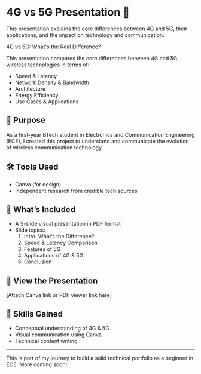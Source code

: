 # 4G vs 5G Presentation 📶

This presentation explains the core differences between 4G and 5G, their applications, and the impact on technology and communication.

4G vs 5G: What's the Real Difference?

This presentation compares the core differences between 4G and 5G wireless technologies in terms of:

- Speed & Latency  
- Network Density & Bandwidth  
- Architecture  
- Energy Efficiency  
- Use Cases & Applications  

## 📌 Purpose
As a first-year BTech student in Electronics and Communication Engineering (ECE), I created this project to understand and communicate the evolution of wireless communication technology.

## 🛠 Tools Used
- Canva (for design)
- Independent research from credible tech sources

## 📄 What’s Included
- A 5-slide visual presentation in PDF format  
- Slide topics:
  1. Intro: What’s the Difference?
  2. Speed & Latency Comparison
  3. Features of 5G
  4. Applications of 4G & 5G
  5. Conclusion

## 🔗 View the Presentation
[Attach Canva link or PDF viewer link here]

## 🧠 Skills Gained
- Conceptual understanding of 4G & 5G  
- Visual communication using Canva  
- Technical content writing

---

This is part of my journey to build a solid technical portfolio as a beginner in ECE. More coming soon!
